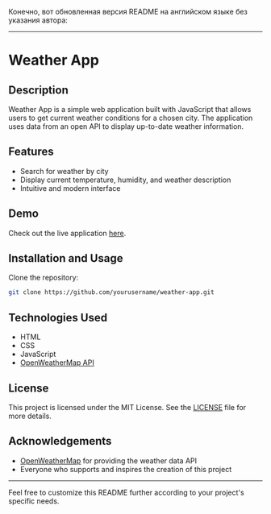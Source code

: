 Конечно, вот обновленная версия README на английском языке без указания автора:

---

# Weather App



## Description

Weather App is a simple web application built with JavaScript that allows users to get current weather conditions for a chosen city. The application uses data from an open API to display up-to-date weather information.

## Features

- Search for weather by city
- Display current temperature, humidity, and weather description
- Intuitive and modern interface

## Demo

Check out the live application [here](https://weatherappfirstproject.netlify.app/).



## Installation and Usage

Clone the repository:

```bash
git clone https://github.com/yourusername/weather-app.git
```


## Technologies Used

- HTML
- CSS
- JavaScript
- [OpenWeatherMap API](https://openweathermap.org/api)

## License

This project is licensed under the MIT License. See the [LICENSE](LICENSE) file for more details.

## Acknowledgements

- [OpenWeatherMap](https://openweathermap.org/) for providing the weather data API
- Everyone who supports and inspires the creation of this project

---

Feel free to customize this README further according to your project's specific needs.
